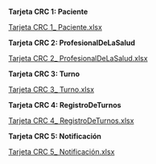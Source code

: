 **Tarjeta CRC 1: Paciente**

[Tarjeta CRC 1_ Paciente.xlsx](https://github.com/user-attachments/files/19963950/Tarjeta.CRC.1_.Paciente.xlsx)



**Tarjeta CRC 2: ProfesionalDeLaSalud**

[Tarjeta CRC 2_ ProfesionalDeLaSalud.xlsx](https://github.com/user-attachments/files/19963968/Tarjeta.CRC.2_.ProfesionalDeLaSalud.xlsx)

**Tarjeta CRC 3: Turno**

[Tarjeta CRC 3_ Turno.xlsx](https://github.com/user-attachments/files/19963989/Tarjeta.CRC.3_.Turno.xlsx)


**Tarjeta CRC 4: RegistroDeTurnos**

[Tarjeta CRC 4_ RegistroDeTurnos.xlsx](https://github.com/user-attachments/files/19964013/Tarjeta.CRC.4_.RegistroDeTurnos.xlsx)


**Tarjeta CRC 5: Notificación**

[Tarjeta CRC 5_ Notificación.xlsx](https://github.com/user-attachments/files/19964018/Tarjeta.CRC.5_.Notificacion.xlsx)

